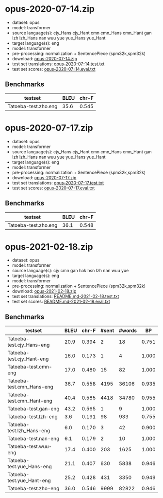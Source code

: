 # opus-2020-07-14.zip

* dataset: opus
* model: transformer
* source language(s): cjy_Hans cjy_Hant cmn cmn_Hans cmn_Hant gan lzh lzh_Hans nan wuu yue yue_Hans yue_Hant
* target language(s): eng
* model: transformer
* pre-processing: normalization + SentencePiece (spm32k,spm32k)
* download: [opus-2020-07-14.zip](https://object.pouta.csc.fi/Tatoeba-MT-models/zho-eng/opus-2020-07-14.zip)
* test set translations: [opus-2020-07-14.test.txt](https://object.pouta.csc.fi/Tatoeba-MT-models/zho-eng/opus-2020-07-14.test.txt)
* test set scores: [opus-2020-07-14.eval.txt](https://object.pouta.csc.fi/Tatoeba-MT-models/zho-eng/opus-2020-07-14.eval.txt)

## Benchmarks

| testset               | BLEU  | chr-F |
|-----------------------|-------|-------|
| Tatoeba-test.zho.eng 	| 35.6 	| 0.545 |




# opus-2020-07-17.zip

* dataset: opus
* model: transformer
* source language(s): cjy_Hans cjy_Hant cmn cmn_Hans cmn_Hant gan lzh lzh_Hans nan wuu yue yue_Hans yue_Hant
* target language(s): eng
* model: transformer
* pre-processing: normalization + SentencePiece (spm32k,spm32k)
* download: [opus-2020-07-17.zip](https://object.pouta.csc.fi/Tatoeba-MT-models/zho-eng/opus-2020-07-17.zip)
* test set translations: [opus-2020-07-17.test.txt](https://object.pouta.csc.fi/Tatoeba-MT-models/zho-eng/opus-2020-07-17.test.txt)
* test set scores: [opus-2020-07-17.eval.txt](https://object.pouta.csc.fi/Tatoeba-MT-models/zho-eng/opus-2020-07-17.eval.txt)

## Benchmarks

| testset               | BLEU  | chr-F |
|-----------------------|-------|-------|
| Tatoeba-test.zho.eng 	| 36.1 	| 0.548 |




# opus-2021-02-18.zip

* dataset: opus
* model: transformer
* source language(s): cjy cmn gan hak hsn lzh nan wuu yue
* target language(s): eng
* model: transformer
* pre-processing: normalization + SentencePiece (spm32k,spm32k)
* download: [opus-2021-02-18.zip](https://object.pouta.csc.fi/Tatoeba-MT-models/zho-eng/opus-2021-02-18.zip)
* test set translations: [README.md-2021-02-18.test.txt](https://object.pouta.csc.fi/Tatoeba-MT-models/zho-eng/README.md-2021-02-18.test.txt)
* test set scores: [README.md-2021-02-18.eval.txt](https://object.pouta.csc.fi/Tatoeba-MT-models/zho-eng/README.md-2021-02-18.eval.txt)

## Benchmarks

| testset | BLEU  | chr-F | #sent | #words | BP |
|---------|-------|-------|-------|--------|----|
| Tatoeba-test.cjy_Hans-eng 	| 20.9 	| 0.394 	| 2 	| 18 	| 0.751 |
| Tatoeba-test.cjy_Hant-eng 	| 16.0 	| 0.173 	| 1 	| 4 	| 1.000 |
| Tatoeba-test.cmn-eng 	| 17.0 	| 0.480 	| 15 	| 82 	| 1.000 |
| Tatoeba-test.cmn_Hans-eng 	| 36.7 	| 0.558 	| 4195 	| 36106 	| 0.935 |
| Tatoeba-test.cmn_Hant-eng 	| 40.4 	| 0.585 	| 4418 	| 34780 	| 0.955 |
| Tatoeba-test.gan-eng 	| 43.2 	| 0.565 	| 1 	| 9 	| 1.000 |
| Tatoeba-test.lzh-eng 	| 3.6 	| 0.191 	| 98 	| 933 	| 0.755 |
| Tatoeba-test.lzh_Hans-eng 	| 6.0 	| 0.170 	| 3 	| 42 	| 0.900 |
| Tatoeba-test.nan-eng 	| 6.1 	| 0.179 	| 2 	| 10 	| 1.000 |
| Tatoeba-test.wuu-eng 	| 17.4 	| 0.400 	| 203 	| 1625 	| 1.000 |
| Tatoeba-test.yue_Hans-eng 	| 21.1 	| 0.407 	| 630 	| 5838 	| 0.946 |
| Tatoeba-test.yue_Hant-eng 	| 25.2 	| 0.428 	| 431 	| 3350 	| 0.949 |
| Tatoeba-test.zho-eng 	| 36.0 	| 0.546 	| 9999 	| 82822 	| 0.946 |

